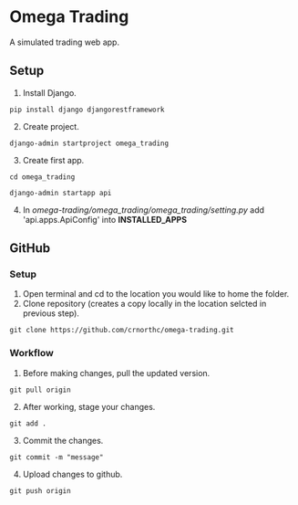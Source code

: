 # Omega Trading
A simulated trading web app.


## Setup

1. Install Django.

```
pip install django djangorestframework
```
2. Create project.
```
django-admin startproject omega_trading
```
3. Create first app.
```
cd omega_trading
```
```
django-admin startapp api
```

4. In *omega-trading/omega_trading/omega_trading/setting.py* add 'api.apps.ApiConfig' into **INSTALLED_APPS**

## GitHub
### Setup
1. Open terminal and cd to the location you would like to home the folder.
2. Clone repository (creates a copy locally in the location selcted in previous step).
```
git clone https://github.com/crnorthc/omega-trading.git
```

### Workflow 
1. Before making changes, pull the updated version.
```
git pull origin
```
2. After working, stage your changes.
```
git add .
```
3. Commit the changes.
```
git commit -m "message"
```
4. Upload changes to github.
```
git push origin
```